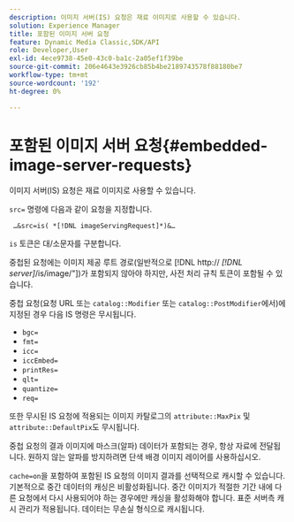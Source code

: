 ```yaml
---
description: 이미지 서버(IS) 요청은 재료 이미지로 사용할 수 있습니다.
solution: Experience Manager
title: 포함된 이미지 서버 요청
feature: Dynamic Media Classic,SDK/API
role: Developer,User
exl-id: 4ece9738-45e0-43c0-ba1c-2a05ef1f39be
source-git-commit: 206e4643e3926cb85b4be2189743578f88180be7
workflow-type: tm+mt
source-wordcount: '192'
ht-degree: 0%

---
```


# 포함된 이미지 서버 요청{#embedded-image-server-requests}

이미지 서버(IS) 요청은 재료 이미지로 사용할 수 있습니다.

`src=` 명령에 다음과 같이 요청을 지정합니다.

` …&src=is( *[!DNL imageServingRequest]*)&…`

`is` 토큰은 대/소문자를 구분합니다.

중첩된 요청에는 이미지 제공 루트 경로(일반적으로 [!DNL http:// *[!DNL server]*/is/image/&quot;])가 포함되지 않아야 하지만, 사전 처리 규칙 토큰이 포함될 수 있습니다.

중첩 요청(요청 URL 또는 `catalog::Modifier` 또는 `catalog::PostModifier`에서)에 지정된 경우 다음 IS 명령은 무시됩니다.

* `bgc=`
* `fmt=`
* `icc=`
* `iccEmbed=`
* `printRes=`
* `qlt=`
* `quantize=`
* `req=`

또한 무시된 IS 요청에 적용되는 이미지 카탈로그의 `attribute::MaxPix` 및 `attribute::DefaultPix`도 무시됩니다.

중첩 요청의 결과 이미지에 마스크(알파) 데이터가 포함되는 경우, 항상 자료에 전달됩니다. 원하지 않는 알파를 방지하려면 단색 배경 이미지 레이어를 사용하십시오.

`cache=on`을 포함하여 포함된 IS 요청의 이미지 결과를 선택적으로 캐시할 수 있습니다. 기본적으로 중간 데이터의 캐싱은 비활성화됩니다. 중간 이미지가 적절한 기간 내에 다른 요청에서 다시 사용되어야 하는 경우에만 캐싱을 활성화해야 합니다. 표준 서버측 캐시 관리가 적용됩니다. 데이터는 무손실 형식으로 캐시됩니다.
